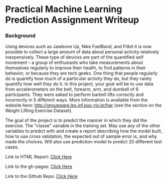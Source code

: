 Practical Machine Learning Prediction Assignment Writeup
========================================================

### Background  
Using devices such as Jawbone Up, Nike FuelBand, and Fitbit it is now possible to collect a large amount of data about 
personal activity relatively inexpensively. These type of devices are part of the quantified self movement – a group of 
enthusiasts who take measurements about themselves regularly to improve their health, to find patterns in their behavior, 
or because they are tech geeks. One thing that people regularly do is quantify how much of a particular activity they do, 
but they rarely quantify how well they do it. In this project, your goal will be to use data from accelerometers on the belt, 
forearm, arm, and dumbell of 6 participants. They were asked to perform barbell lifts correctly and incorrectly in 5 different 
ways. More information is available from the website here: http://groupware.les.inf.puc-rio.br/har (see the section on the 
Weight Lifting Exercise Dataset).   

The goal of the project is to predict the manner in which they did the exercise. The "classe" variable in the training set. May use any of the other variables to predict with and create a report describing how the model built, how to use cross validation, the expected out of sample error is, and why made the choices. Will also use prediction model to predict 20 different test cases.  

Link to HTML Report: [Click Here](http://libraguysgp.github.io/08-Practical-Machine-Learning/Practical_Machine_Learning_Prediction_Assignment.html)

Link to the gh-pages: [Click Here](http://libraguysgp.github.io/08-Practical-Machine-Learning/)

Link to the Github Repo: [Click Here](https://github.com/libraguysgp/08-Practical-Machine-Learning)
